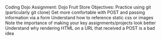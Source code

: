 Coding Dojo Assignment: Dojo Fruit Store
Objectives:
Practice using git (particularly git clone)
Get more comfortable with POST and passing information via a form
Understand how to reference static css or images
Note the importance of making your key assignments/projects look better
Understand why rendering HTML on a URL that received a POST is a bad idea